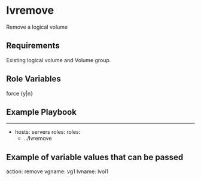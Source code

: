 lvremove
=========
Remove a logical volume

Requirements
------------
Existing logical volume and Volume group.

Role Variables
--------------
force {y|n}

Example Playbook
----------------
---
- hosts: servers roles:
  roles:
  - ../lvremove

Example of variable values that can be passed
---------------------------------------------
action: remove
vgname: vg1
lvname: lvol1
